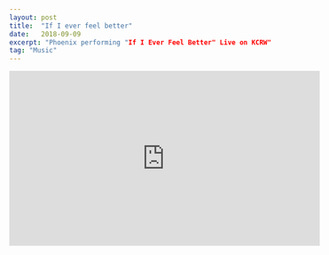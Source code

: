 ```yaml
---
layout: post
title:  "If I ever feel better"
date:   2018-09-09
excerpt: "Phoenix performing "If I Ever Feel Better" Live on KCRW"
tag: "Music"
---
```


<iframe width="560" height="315" src="https://www.youtube.com/embed/6pYxCObj0d0" frameborder="0" allow="autoplay; encrypted-media" allowfullscreen></iframe>
